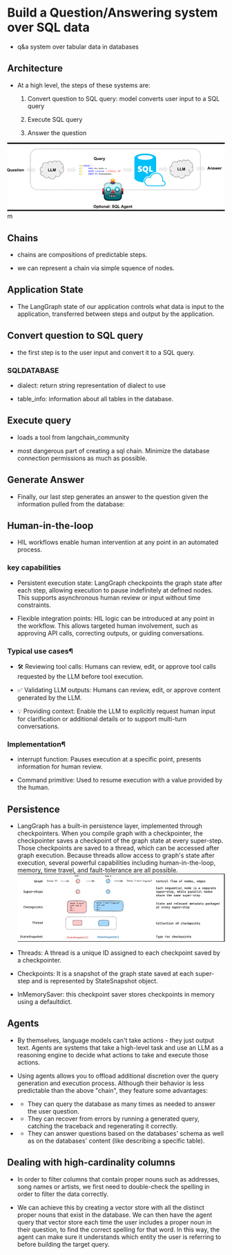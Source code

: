 # Build a Question/Answering system over SQL data

- q&a system over tabular data in databases

## Architecture

- At a high level, the steps of these systems are:

    1. Convert question to SQL query: model converts user input to a SQL query

    2. Execute SQL query

    3. Answer the question

![alt text](image.png)
m
## Chains 

- chains are compositions of predictable steps.

- we can represent a chain via simple squence of nodes.

## Application State

- The LangGraph state of our application controls what data is input to the application, transferred between steps and output by the application.

## Convert question to SQL query

- the first step is to the user input and convert it to a SQL query.

### SQLDATABASE

- dialect: return string representation of dialect to use

- table_info: information about all tables in the database.

## Execute query

- loads a tool from langchain_community

- most dangerous part of creating a sql chain. Minimize the database connection permissions as much as possible.

## Generate Answer

- Finally, our last step generates an answer to the question given the information pulled from the database:

## Human-in-the-loop

- HIL workflows enable human intervention at any point in an automated process.

### key capabilities



- Persistent execution state: LangGraph checkpoints the graph state after each step, allowing execution to pause indefinitely at defined nodes. This supports asynchronous human review or input without time constraints.

- Flexible integration points: HIL logic can be introduced at any point in the workflow. This allows targeted human involvement, such as approving API calls, correcting outputs, or guiding conversations.

### Typical use cases¶

- 🛠️ Reviewing tool calls: Humans can review, edit, or approve tool calls requested by the LLM before tool execution.

- ✅ Validating LLM outputs: Humans can review, edit, or approve content generated by the LLM.

- 💡 Providing context: Enable the LLM to explicitly request human input for clarification or additional details or to support multi-turn conversations.

### Implementation¶

- interrupt function: Pauses execution at a specific point, presents information for human review.
    
- Command primitive: Used to resume execution with a value provided by the human.

## Persistence

- LangGraph has a built-in persistence layer, implemented through checkpointers. When you compile graph with a checkpointer, the checkpointer saves a checkpoint of the graph state at every super-step. Those checkpoints are saved to a thread, which can be accessed after graph execution. Because threads allow access to graph's state after execution, several powerful capabilities including human-in-the-loop, memory, time travel, and fault-tolerance are all possible. 
![alt text](image-1.png)

- Threads: A thread is a unique ID assigned to each checkpoint saved by a checkpointer.

- Checkpoints: It is a snapshot of the graph state saved at each super-step and is represented by StateSnapshot object.

- InMemorySaver: this checkpoint saver stores checkpoints in memory using a defaultdict.

## Agents

- By themselves, language models can't take actions - they just output text. Agents are systems that take a high-level task and use an LLM as a reasoning engine to decide what actions to take and execute those actions.

- Using agents allows you to offload additional discretion over the query generation and execution process. Although their behavior is less predictable than the above "chain", they feature some advantages:

- - They can query the database as many times as needed to answer the user question.

- - They can recover from errors by running a generated query, catching the traceback and regenerating it correctly.

- - They can answer questions based on the databases' schema as well as on the databases' content (like describing a specific table).

## Dealing with high-cardinality columns

- In order to filter columns that contain proper nouns such as addresses, song names or artists, we first need to double-check the spelling in order to filter the data correctly.

- We can achieve this by creating a vector store with all the distinct proper nouns that exist in the database. We can then have the agent query that vector store each time the user includes a proper noun in their question, to find the correct spelling for that word. In this way, the agent can make sure it understands which entity the user is referring to before building the target query.